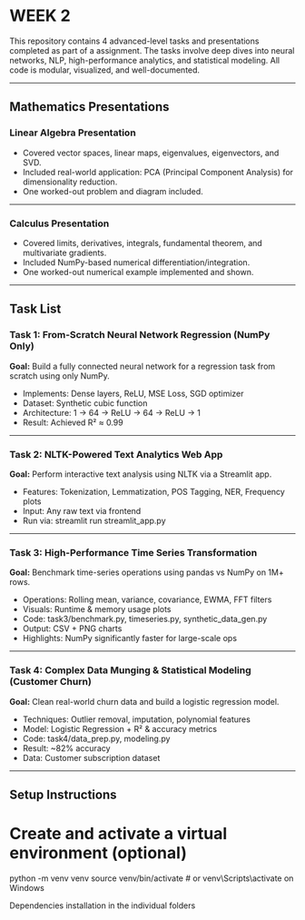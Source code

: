 # WEEK 2

This repository contains 4 advanced-level tasks and presentations completed as part of a assignment. The tasks involve deep dives into neural networks, NLP, high-performance analytics, and statistical modeling. All code is modular, visualized, and well-documented.

---


## Mathematics Presentations

### **Linear Algebra Presentation**
- Covered vector spaces, linear maps, eigenvalues, eigenvectors, and SVD.
- Included real-world application: PCA (Principal Component Analysis) for dimensionality reduction.
- One worked-out problem and diagram included.

---

### **Calculus Presentation**
- Covered limits, derivatives, integrals, fundamental theorem, and multivariate gradients.
- Included NumPy-based numerical differentiation/integration.
- One worked-out numerical example implemented and shown.


---

## Task List

### **Task 1: From-Scratch Neural Network Regression (NumPy Only)**  
**Goal:** Build a fully connected neural network for a regression task from scratch using only NumPy.  
- Implements: Dense layers, ReLU, MSE Loss, SGD optimizer  
- Dataset: Synthetic cubic function  
- Architecture: 1 → 64 → ReLU → 64 → ReLU → 1  
- Result: Achieved R² ≈ 0.99  


---

### **Task 2: NLTK-Powered Text Analytics Web App**  
**Goal:** Perform interactive text analysis using NLTK via a Streamlit app.  
- Features: Tokenization, Lemmatization, POS Tagging, NER, Frequency plots  
- Input: Any raw text via frontend   
- Run via: streamlit run streamlit_app.py 
 

---

### **Task 3: High-Performance Time Series Transformation**  
**Goal:** Benchmark time-series operations using pandas vs NumPy on 1M+ rows.  
- Operations: Rolling mean, variance, covariance, EWMA, FFT filters  
- Visuals: Runtime & memory usage plots  
- Code: task3/benchmark.py, timeseries.py, synthetic_data_gen.py  
- Output: CSV + PNG charts  
- Highlights: NumPy significantly faster for large-scale ops

---

### **Task 4: Complex Data Munging & Statistical Modeling (Customer Churn)**  
**Goal:** Clean real-world churn data and build a logistic regression model.  
- Techniques: Outlier removal, imputation, polynomial features  
- Model: Logistic Regression + R² & accuracy metrics  
- Code: task4/data_prep.py, modeling.py
- Result: ~82% accuracy  
- Data: Customer subscription dataset

---

## Setup Instructions

# Create and activate a virtual environment (optional)
python -m venv venv
source venv/bin/activate  # or venv\Scripts\activate on Windows

Dependencies installation in the individual folders

